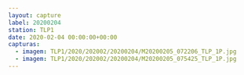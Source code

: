 ```yaml
---
layout: capture
label: 20200204
station: TLP1
date: 2020-02-04 00:00:00+00:00
capturas:
  - imagem: TLP1/2020/202002/20200204/M20200205_072206_TLP_1P.jpg
  - imagem: TLP1/2020/202002/20200204/M20200205_075425_TLP_1P.jpg
---
```

